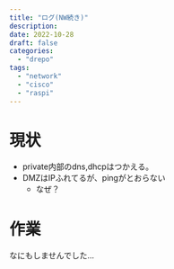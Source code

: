 ```yaml
---
title: "ログ(NW続き)"
description:
date: 2022-10-28
draft: false
categories:
  - "drepo"
tags:
  - "network"
  - "cisco"
  - "raspi"
---
```


# 現状

* private内部のdns,dhcpはつかえる。
* DMZはIPふれてるが、pingがとおらない
  * なぜ？

# 作業

なにもしませんでした...
